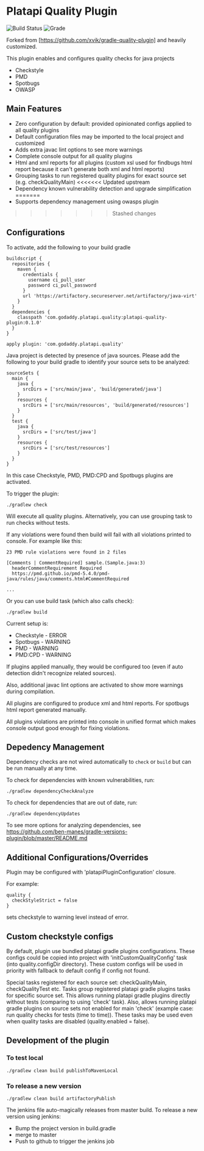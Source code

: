 # Platapi Quality Plugin

![Build Status](https://api-customers.jenkins.int.godaddy.com/view/plugins/job/platapi-quality-plugin/job/master/statusbadges-build/icon) ![Grade](https://api-customers.jenkins.int.godaddy.com/view/plugins/job/platapi-quality-plugin/job/master/statusbadges-grade/icon)

Forked from [https://github.com/xvik/gradle-quality-plugin] and heavily customized.

This plugin enables and configures quality checks for java projects
* Checkstyle
* PMD
* Spotbugs
* OWASP

## Main Features
- Zero configuration by default: provided opinionated configs applied to all quality plugins
- Default configuration files may be imported to the local project and customized
- Adds extra javac lint options to see more warnings
- Complete console output for all quality plugins
- Html and xml reports for all plugins (custom xsl used for findbugs html report because it can't generate both xml and html reports)
- Grouping tasks to run registered quality plugins for exact source set (e.g. checkQualityMain)
<<<<<<< Updated upstream
- Dependency known vulnerability detection and upgrade simplification
=======
- Supports dependency management using owasps plugin
>>>>>>> Stashed changes

## Configurations
To activate, add the following to your build gradle
```
buildscript {
  repositories {
    maven {
      credentials {
        username ci_pull_user
        password ci_pull_password
      }
      url 'https://artifactory.secureserver.net/artifactory/java-virt'
    }
  }
  dependencies {
    classpath 'com.godaddy.platapi.quality:platapi-quality-plugin:0.1.0'
  }
}

apply plugin: 'com.godaddy.platapi.quality'

```

Java project is detected by presence of java sources. Please add the following to your build gradle to identify your source sets to be analyzed:

```
sourceSets {
  main {
    java {
      srcDirs = ['src/main/java', 'build/generated/java']
    }
    resources {
      srcDirs = ['src/main/resources', 'build/generated/resources']
    }
  }
  test {
    java {
      srcDirs = ['src/test/java']
    }
    resources {
      srcDirs = ['src/test/resources']
    }
  }
}
```

In this case Checkstyle, PMD, PMD:CPD and Spotbugs plugins are activated.

To trigger the plugin:
```
./gradlew check
```
Will execute all quality plugins. Alternatively, you can use grouping task to run checks without tests.

If any violations were found then build will fail with all violations printed to console. For example like this:

```
23 PMD rule violations were found in 2 files

[Comments | CommentRequired] sample.(Sample.java:3)
  headerCommentRequirement Required
  https://pmd.github.io/pmd-5.4.0/pmd-java/rules/java/comments.html#CommentRequired

...
```
Or you can use build task (which also calls check):

```
./gradlew build
```
Current setup is:
- Checkstyle - ERROR
- Spotbugs - WARNING
- PMD - WARNING
- PMD:CPD - WARNING

If plugins applied manually, they would be configured too (even if auto detection didn't recognize related sources).

Also, additional javac lint options are activated to show more warnings during compilation.

All plugins are configured to produce xml and html reports. For spotbugs html report generated manually.

All plugins violations are printed into console in unified format which makes console output good enough for fixing violations.

## Depedency Management

Dependency checks are not wired automatically to `check` or `build` but can be run manually at any time.

To check for dependencies with known vulnerabilities, run:
```
./gradlew dependencyCheckAnalyze
```

To check for dependencies that are out of date, run:
```
./gradlew dependencyUpdates
```

To see more options for analyzing dependencies, see https://github.com/ben-manes/gradle-versions-plugin/blob/master/README.md
## Additional Configurations/Overrides
Plugin may be configured with 'platapiPluginConfiguration' closure.

For example:
```
quality {
  checkStyleStrict = false
}
```
sets checkstyle to warning level instead of error.

## Custom checkstyle configs
By default, plugin use bundled platapi gradle plugins configurations. These configs could be copied into project with 'initCustomQualityConfig' task (into quality.configDir directory). These custom configs will be used in priority with fallback to default config if config not found.

Special tasks registered for each source set: checkQualityMain, checkQualityTest etc. Tasks group registered platapi gradle plugins tasks for specific source set. This allows running platapi gradle plugins directly without tests (comparing to using 'check' task). Also, allows running platapi gradle plugins on source sets not enabled for main 'check' (example case: run quality checks for tests (time to time)). These tasks may be used even when quality tasks are disabled (quality.enabled = false).

## Development of the plugin

### To test local

```
./gradlew clean build publishToMavenLocal
```

### To release a new version

```
./gradlew clean build artifactoryPublish
```

The jenkins file auto-magically releases from master build. To release a new version using jenkins:

- Bump the project version in build.gradle
- merge to master
- Push to github to trigger the jenkins job

